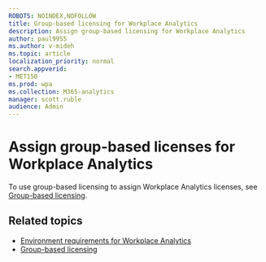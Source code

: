 ```yaml
---
ROBOTS: NOINDEX,NOFOLLOW
title: Group-based licensing for Workplace Analytics
description: Assign group-based licensing for Workplace Analytics
author: paul9955
ms.author: v-mideh
ms.topic: article
localization_priority: normal 
search.appverid:
- MET150
ms.prod: wpa
ms.collection: M365-analytics
manager: scott.ruble
audience: Admin
---
```


# Assign group-based licenses for Workplace Analytics

To use group-based licensing to assign Workplace Analytics licenses, see [Group-based licensing](/azure/active-directory/enterprise-users/licensing-groups-assign).

 <!-- FORMERLY HERE: NOW OUTDATED AS OF AUGUST 2021. 
ALSO HIDING THIS TOPIC BUT NOT DELETING IT -- IN CASE SOMEONE HAS BOOKMARKED IT. 

Some Microsoft Online products are "add-ins," which require a service plan that's enabled for a user or a group. With group-based licensing, the system requires that both the prerequisite and add-in service plans be enabled for the group, so that any new users who are added to the group can get a valid service plan assignment.

Here's an example:
![Admin center.](../Images/WpA/Use/AAD_Group1.png)

>[!Note]
>Previously, Workplace Analytics had a prerequisite of an E1, E3, or E5 license. Now, the prerequisite for an Exchange Online license has been removed, so every organization can deploy Workplace Analytics by using group-based-licensing for a single group.

 Microsoft Workplace Analytics is an add-on product that contains a single service plan with the same name and ID of WORKPLACE_ANALYTICS. 

This service plan can only be assigned to a user, or a group, when one of the following prerequisites are also assigned:

* Exchange Online (Plan 1) (Id: EXCHANGE_S_STANDARD)
* Exchange Online (Plan 2) (Id: EXCHANGE_S_ENTERPRISE)

If you try to assign this product on its own to a group, the portal will return an error:

![Admin center group error message.](../Images/WpA/Use/AAD_Group2.png )

The error notification details will include the following error message:
> _License operation failed. Make sure that the group has necessary services before adding or removing a dependent service. **The service Microsoft Workplace Analytics requires Exchange Online (Plan 2) to be enabled as well.**_

Before you assign this add-on license to a group, ensure that the group also contains the prerequisite service plan. You can update an existing group that already contains the full Microsoft 365 E3 product that includes Exchange Online.
Or you can create a standalone group that contains only the minimum products required to make the add-on work, which you can use to license only the selected users for the add-on product.

For example, you can assign the following products to the same group:

* Microsoft 365 or Office 365 Enterprise E3, with only the Exchange Online (Plan 2) service plan enabled
* Microsoft Workplace Analytics

The resulting assignment is valid and applied to the group. And thereafter, any users added to this group will consume one license of the E3 product and one license of the Workplace Analytics product. At the same time, those users can be members of another group that gives them the full E3 product and they will still consume only one license for that product.

>[!Tip]
>You can create multiple groups for each prerequisite service plan. For example, if your organization has both **E1** and **E3** users, you can create two groups for licensing Workplace Analytics. One group for E1 as a prerequisite and the other for E3. This enables you to separately assign licenses for the Workplace Analytics app to E1 and E3 users without consuming additional licenses.
 
-->

## Related topics

* [Environment requirements for Workplace Analytics](../setup/environment-requirements.md)
* [Group-based licensing](/azure/active-directory/enterprise-users/licensing-groups-assign)